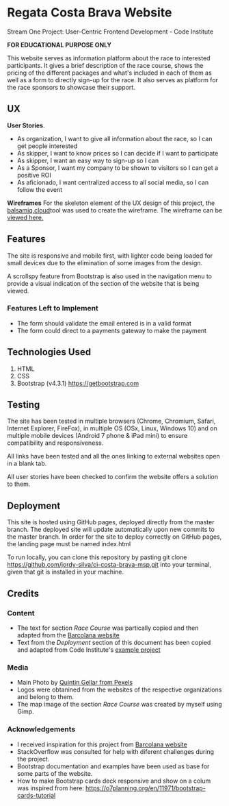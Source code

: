 # Regata Costa Brava Website

Stream One Project: User-Centric Frontend Development - Code Institute

**FOR EDUCATIONAL PURPOSE ONLY**

This website serves as information platform about the race to interested participants. It gives a brief description of the race course, shows the pricing of the different packages and what's included in each of them as well as a form to directly sign-up for the race. It also serves as platform for the race sponsors to showcase their support.
 
## UX
 
**User Stories**.

- As organization, I want to give all information about the race, so I can get people interested
- As skipper, I want to know prices so I can decide if I want to participate
- As skipper, I want an easy way to sign-up so I can 
- As a Sponsor, I want my company to be shown to visitors so I can get a positive ROI
- As aficionado, I want centralized access to all social media, so I can follow the event

**Wireframes**
For the skeleton element of the UX design of this project, the [balsamiq.cloud](https://balsamiq.cloud)tool was used to create the wireframe. The wireframe can be [viewed here.](https://github.com/jordy-silva/ci-costa-brava-msp/blob/master/assets/wireframes/desktop.png)

## Features

The site is responsive and mobile first, with lighter code being loaded for small devices due to the elimination of some images from the design.

A scrollspy feature from Bootstrap is also used in the navigation menu to provide a visual indication of the section of the website that is being viewed.

### Features Left to Implement
- The form should validate the email entered is in a valid format
- The form could direct to a payments gateway to make the payment

## Technologies Used

1. HTML
2. CSS
3. Bootstrap (v4.3.1) https://getbootstrap.com


## Testing

The site has been tested in multiple browsers (Chrome, Chromium, Safari, Internet Explorer, FireFox), in multiple OS (OSx, Linux, Windows 10) and on multiple mobile devices (Android 7 phone & iPad mini) to ensure compatibility and responsiveness.

All links have been tested and all the ones linking to external websites open in a blank tab.

All user stories have been checked to confirm the website offers a solution to them.

## Deployment

This site is hosted using GitHub pages, deployed directly from the master branch. The deployed site will update automatically upon new commits to the master branch. In order for the site to deploy correctly on GitHub pages, the landing page must be named index.html

To run locally, you can clone this repository by pasting git clone https://github.com/jordy-silva/ci-costa-brava-msp.git into your terminal, given that git is installed in your machine.


## Credits

### Content
- The text for section *Race Course* was partically copied and then adapted from the [Barcolana website](http://www.barcolana.it)
- Text from the *Deployment* section of this document has been copied and adapted from Code Institute's [example project](https://github.com/Code-Institute-Solutions/StudentExampleProjectGradeFive/blob/master/README.md)

### Media
- Main Photo by [Quintin Gellar from Pexels](https://www.pexels.com/photo/people-riding-on-white-sailboat-on-body-of-water-868494/)
- Logos were obtanined from the websites of the respective organizations and belong to them.
- The map image of the section *Race Course* was created by myself using Gimp.

### Acknowledgements

- I received inspiration for this project from [Barcolana website](http://www.barcolana.it)
- StackOverflow was consulted for help with diferent challenges during the project.
- Bootstrap documentation and examples have been used as base for some parts of the website.
- How to make Bootstrap cards deck responsive and show on a colum was inspired from here: https://o7planning.org/en/11971/bootstrap-cards-tutorial
